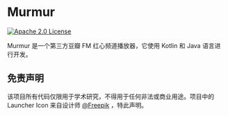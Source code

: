 # Murmur
[![Apache 2.0 License](https://img.shields.io/badge/license-Apache%202.0-blue.svg?style=flat)](http://www.apache.org/licenses/LICENSE-2.0.html)

Murmur 是一个第三方豆瓣 FM 红心频道播放器，它使用 Kotlin 和 Java 语言进行开发。

## 免责声明
该项目所有代码仅限用于学术研究，不得用于任何非法或商业用途。项目中的 Launcher Icon 来自设计师 [@Freepik](http://www.freepik.com/free-vector/world-radio-day-sunburst-background_1034131.htm) ，特此声明。
